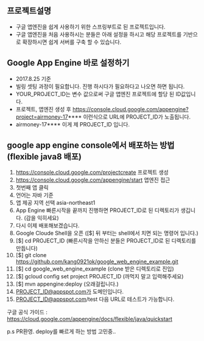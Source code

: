 ## 프로젝트설명
- 구글 앱엔진을 쉽게 사용하기 위한 스프링부트로 된 프로젝트입니다.
- 구글 앱엔진을 처음 사용하시는 분들은 아래 설정을 하시고 해당 프로젝트를 기반으로 확장하시면 쉽게 서버를 구축 할 수 있습니다.

## Google App Engine 바로 설정하기
- 2017.8.25 기준
- 빌링 셋팅 과정이 필요합니다. 진행 하시다가 필요하다고 나오면 하면 됩니다.
- YOUR_PROJECT_ID는 변수 값으로써 구글 앱엔진 프로젝트에 할당 된 ID값입니다.
- 프로젝트, 앱엔진 생성 후 https://console.cloud.google.com/appengine?project=airmoney-17**** 이런식으로 URL에 PROJECT_ID가 노출됩니다. 
- airmoney-17**** 이게 제 PROJECT_ID 입니다.

## google app engine console에서 배포하는 방법 (flexible java8 배포)
1. https://console.cloud.google.com/projectcreate 프로젝트 생성
2. https://console.cloud.google.com/appengine/start 앱엔진 접근
3. 첫번째 앱 클릭 
4. 언어는 자바 기준
5. 앱 제공 지역 선택 asia-northeast1
6. App Engine 빠른시작을 끝까지 진행하면 PROJECT_ID로 된 디렉토리가 생깁니다. (감을 익히세요)
7. 다시 이제 배포해보겠습니다.
8. Google Cloude Shell을 오픈 ([$] 뒤 부터는 shell에서 치면 되는 명령어 입니다.)
9. [$] cd PROJECT_ID (빠른시작을 안하신 분들은 PROJECT_ID로 된 디렉토리를 만듭니다)
10. [$] git clone https://github.com/kang0921ok/google_web_engine_example.git
11. [$] cd google_web_engine_example (clone 받은 디렉토리로 진입)
12. [$] gcloud config set project PROJECT_ID (까먹지 말고 입력해주세요)
13. [$] mvn appengine:deploy (오래걸립니다.)
14. PROJECT_ID@appspot.com가 도메인입니다.
15. PROJECT_ID@appspot.com/test 다음 URL로 테스트가 가능합니다.

구글 공식 가이드 : https://cloud.google.com/appengine/docs/flexible/java/quickstart

p.s PR환영. deploy를 빠르게 하는 방법 고민중..
